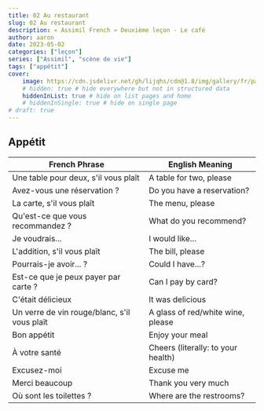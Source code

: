 ```yaml
---
title: 02 Au restaurant
slug: 02 Au restaurant
description: « Assimil French » Deuxième leçon - Le café
author: aaron
date: 2023-05-02
categories: ["leçon"]
series: ["Assimil", "scène de vie"]
tags: ["appétit"]
cover: 
    image: https://cdn.jsdelivr.net/gh/lijqhs/cdn@1.8/img/gallery/fr/paul-rysz-bLF3vK_X2Vc-unsplash.jpg
    # hidden: true # hide everywhere but not in structured data
    hiddenInList: true # hide on list pages and home
    # hiddenInSingle: true # hide on single page
# draft: true
---
```


## Appétit

| French Phrase | English Meaning |
|---------------|-----------------|
| Une table pour deux, s'il vous plaît | A table for two, please |
| Avez-vous une réservation ? | Do you have a reservation? |
| La carte, s'il vous plaît | The menu, please |
| Qu'est-ce que vous recommandez ? | What do you recommend? |
| Je voudrais... | I would like... |
| L'addition, s'il vous plaît | The bill, please |
| Pourrais-je avoir... ? | Could I have...? |
| Est-ce que je peux payer par carte ? | Can I pay by card? |
| C'était délicieux | It was delicious |
| Un verre de vin rouge/blanc, s'il vous plaît | A glass of red/white wine, please |
| Bon appétit | Enjoy your meal |
| À votre santé | Cheers (literally: to your health) |
| Excusez-moi | Excuse me |
| Merci beaucoup | Thank you very much |
| Où sont les toilettes ? | Where are the restrooms? |
